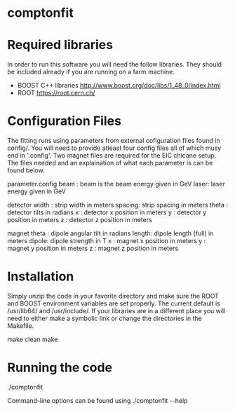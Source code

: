 # comptonfit

# Required libraries
In order to run this software you will need the follow libraries. They should be included already if you are running on a farm machine.

- BOOST C++ libraries http://www.boost.org/doc/libs/1_48_0/index.html
- ROOT https://root.cern.ch/

# Configuration Files

The fitting runs using parameters from external cofiguration files found in config/. You will need to provide atleast four config files
all of which musy end in '.config'. Two magnet files are required for the EIC chicane setup. The files needed and an explaination of 
what each parameter is can be found below.

  parameter.config
   beam : beam is the beam energy given in GeV
   laser: laser energy given in GeV

  detector
   width  : strip width in meters
   spacing: strip spacing in meters
   theta  : detector tilts in radians 
   x : detector x position in meters
   y : detector y position in meters
   z : detector z position in meters
   
  magnet
   theta : dipole angular tilt in radians
   length: dipole length (full) in meters
   dipole: dipole strength in T
   x : magnet x position in meters
   y : magnet y position in meters
   z : magnet z position in meters


# Installation
Simply unzip the code in your favorite directory and make sure the ROOT and BOOST environment variables are set properly. The current
default is /usr/lib64/ and /usr/include/. If your libraries are in a different place you will need to either make a symbolic link
or change the directories in the Makefile.

   make clean
   make

# Running the code

   ./comptonfit

Command-line options can be found using ./comptonfit --help